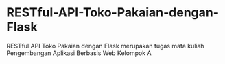 # RESTful-API-Toko-Pakaian-dengan-Flask
RESTful API Toko Pakaian dengan Flask merupakan tugas mata kuliah Pengembangan Aplikasi Berbasis Web Kelompok A
